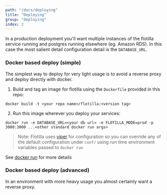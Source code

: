 ```yaml
---
path: "/docs/deploying"
title: "Deploying"
group: "deploying"
index: 2
---
```

In a production deployment you'll want multiple instances of the flotilla service running and postgres running elsewhere (eg. Amazon RDS). In this case the most salient detail configuration detail is the `DATABASE_URL`.

### Docker based deploy (simple)

The simplest way to deploy for very light usage is to avoid a reverse proxy and deploy directly with docker.

1. Build and tag an image for flotilla using the `Dockerfile` provided in this repo:

  ```
  docker build -t <your repo name>/flotilla:<version tag>
  ```
2. Run this image wherever you deploy your services:

  ```
  docker run -e DATABASE_URL=<your db url> -e FLOTILLA_MODE=prod -p 3000:3000 ...<other standard docker run args>
  ```

  > Note: Flotilla uses [viper](https://github.com/spf13/viper) for configuration so you can override any of the default configuration under `conf/` using run time environment variables passed to `docker run`

  See [docker run](https://docs.docker.com/engine/reference/run/) for more details

### Docker based deploy (advanced)

In an environment with more heavy usage you almost certainly want a reverse proxy.
